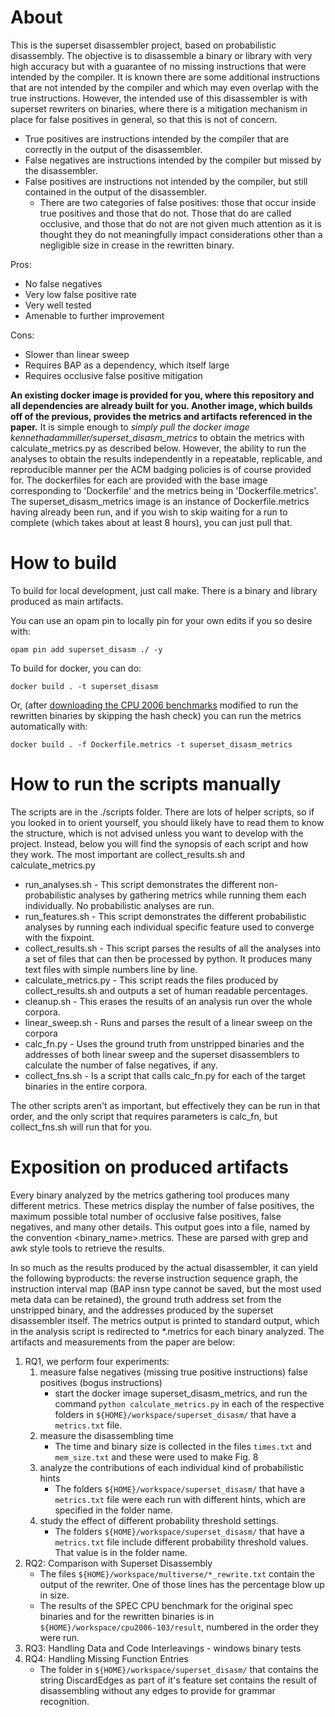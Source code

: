 # About

This is the superset disassembler project, based on probabilistic disassembly. The objective is to disassemble a binary or library with very high accuracy but with a guarantee of no missing instructions that were intended by the compiler. It is known there are some additional instructions that are not intended by the compiler and which may even overlap with the true instructions. However, the intended use of this disassembler is with superset rewriters on binaries, where there is a mitigation mechanism in place for false positives in general, so that this is not of concern.

* True positives are instructions intended by the compiler that are correctly in the output of the disassembler.
* False negatives are instructions intended by the compiler but missed by the disassembler.
* False positives are instructions not intended by the compiler, but still contained in the output of the disassembler. 
  * There are two categories of false positives: those that occur inside true positives and those that do not. Those that do are called occlusive, and those that do not are not given much attention as it is thought they do not meaningfully impact considerations other than a negligible size in crease in the rewritten binary.

Pros:
* No false negatives
* Very low false positive rate
* Very well tested
* Amenable to further improvement

Cons:
* Slower than linear sweep
* Requires BAP as a dependency, which itself large
* Requires occlusive false positive mitigation


**An existing docker image is provided for you, where this repository and all dependencies are already built for you. Another image, which builds off of the previous, provides the metrics and artifacts referenced in the paper.** It is simple enough to *simply pull the docker image kennethadammiller/superset_disasm_metrics* to obtain the metrics with calculate_metrics.py as described below. However, the ability to run the analyses to obtain the results independently in a repeatable, replicable, and reproducible manner per the ACM badging policies is of course provided for. The dockerfiles for each are provided with the base image corresponding to 'Dockerfile' and the metrics being in 'Dockerfile.metrics'. The superset_disasm_metrics image is an instance of Dockerfile.metrics having already been run, and if you wish to skip waiting for a run to complete (which takes about at least 8 hours), you can just pull that. 

# How to build

To build for local development, just call make. There is a binary and library produced as main artifacts.

You can use an opam pin to locally pin for your own edits if you so desire with:

`opam pin add superset_disasm ./ -y`

To build for docker, you can do:

`docker build . -t superset_disasm`

Or, (after [downloading the CPU 2006 benchmarks](https://drive.google.com/open?id=1ROixq_sHvtiiKYE_04jlO-OAD7M5Qhmx) modified to run the rewritten binaries by skipping the hash check) you can run the metrics automatically with:

`docker build . -f Dockerfile.metrics -t superset_disasm_metrics`


# How to run the scripts manually
The scripts are in the ./scripts folder. There are lots of helper scripts, so if you looked in to orient yourself, you should likely have to read them to know the structure, which is not advised unless you want to develop with the project. Instead, below you will find the synopsis of each script and how they work. The most important are collect_results.sh and calculate_metrics.py

* run_analyses.sh - This script demonstrates the different non-probabilistic analyses by gathering metrics while running them each individually. No probabilistic analyses are run.
* run_features.sh - This script demonstrates the different probabilistic analyses by running each individual specific feature used to converge with the fixpoint.
* collect_results.sh - This script parses the results of all the analyses into a set of files that can then be processed by python. It produces many text files with simple numbers line by line.
* calculate_metrics.py - This script reads the files produced by collect_results.sh and outputs a set of human readable percentages.
* cleanup.sh - This erases the results of an analysis run over the whole corpora.
* linear_sweep.sh - Runs and parses the result of a linear sweep on the corpora
* calc_fn.py - Uses the ground truth from unstripped binaries and the addresses of both linear sweep and the superset disassemblers to calculate the number of false negatives, if any.
* collect_fns.sh - Is a script that calls calc_fn.py for each of the target binaries in the entire corpora.

The other scripts aren't as important, but effectively they can be run in that order, and the only script that requires parameters is calc_fn, but collect_fns.sh will run that for you.

# Exposition on produced artifacts
Every binary analyzed by the metrics gathering tool produces many different metrics. These metrics display the number of false positives, the maximum possible total number of occlusive false positives, false negatives, and many other details. This output goes into a file, named by the convention <binary_name>.metrics. These are parsed with grep and awk style tools to retrieve the results.

In so much as the results produced by the actual disassembler, it can yield the following byproducts: the reverse instruction sequence graph, the instruction interval map (BAP insn type cannot be saved, but the most used meta data can be retained), the ground truth address set from the unstripped binary, and the addresses produced by the superset disassembler itself. The metrics output is printed to standard output, which in the analysis script is redirected to \*.metrics for each binary analyzed. The artifacts and measurements from the paper are below: 

1. RQ1, we perform four experiments:  
   1. measure false negatives (missing true positive instructions) false positives (bogus instructions) 
       * start the docker image superset_disasm_metrics, and run the command `python calculate_metrics.py` in each of the respective folders in `${HOME}/workspace/superset_disasm/` that have a `metrics.txt` file.
   1. measure the disassembling time
       * The time and binary size is collected in the files `times.txt` and `mem_size.txt` and these were used to make Fig. 8
   1. analyze the contributions of each individual kind of probabilistic hints
       * The folders `${HOME}/workspace/superset_disasm/` that have a `metrics.txt` file were each run with different hints, which are specified in the folder name.
   1. study the effect of different probability threshold settings.
       * The folders `${HOME}/workspace/superset_disasm/` that have a `metrics.txt` file include different probability threshold values. That value is in the folder name.
1. RQ2: Comparison with Superset Disassembly
   * The files `${HOME}/workspace/multiverse/*_rewrite.txt` contain the output of the rewriter. One of those lines has the percentage blow up in size.
   * The results of the SPEC CPU benchmark for the original spec binaries and for the rewritten binaries is in `${HOME}/workspace/cpu2006-103/result`, numbered in the order they were run.
1. RQ3: Handling Data and Code Interleavings - windows binary tests
1. RQ4: Handling Missing Function Entries
   * The folder in `${HOME}/workspace/superset_disasm/` that contains the string DiscardEdges as part of it's feature set contains the result of disassembling without any edges to provide for grammar recognition.
